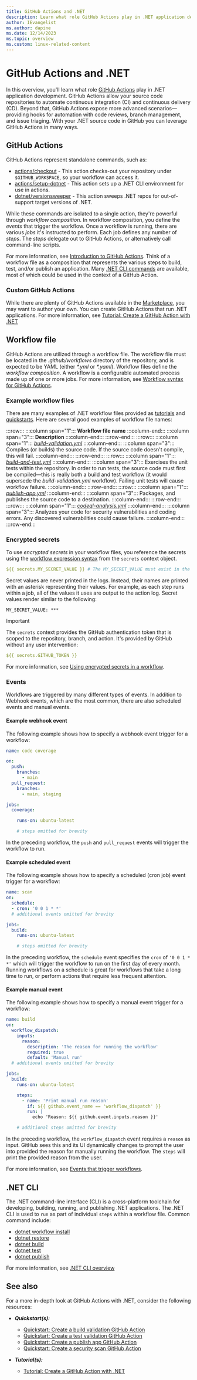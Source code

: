 ```yaml
---
title: GitHub Actions and .NET
description: Learn what role GitHub Actions play in .NET application development.
author: IEvangelist
ms.author: dapine
ms.date: 12/14/2023
ms.topic: overview
ms.custom: linux-related-content
---
```


# GitHub Actions and .NET

In this overview, you'll learn what role [GitHub Actions](https://docs.github.com/actions) play in .NET application development. GitHub Actions allow your source code repositories to automate continuous integration (CI) and continuous delivery (CD). Beyond that, GitHub Actions expose more advanced scenarios&mdash;providing hooks for automation with code reviews, branch management, and issue triaging. With your .NET source code in GitHub you can leverage GitHub Actions in many ways.

## GitHub Actions

GitHub Actions represent standalone commands, such as:

- [actions/checkout](https://github.com/actions/checkout) - This action checks-out your repository under `$GITHUB_WORKSPACE`, so your workflow can access it.
- [actions/setup-dotnet](https://github.com/actions/setup-dotnet) - This action sets up a .NET CLI environment for use in actions.
- [dotnet/versionsweeper](https://github.com/dotnet/versionsweeper) - This action sweeps .NET repos for out-of-support target versions of .NET.

While these commands are isolated to a single action, they're powerful through *workflow composition*. In workflow composition, you define the *events* that trigger the workflow. Once a workflow is running, there are various *jobs* it's instructed to perform. Each job defines any number of *steps*. The *steps* delegate out to GitHub Actions, or alternatively call command-line scripts.

For more information, see [Introduction to GitHub Actions](https://docs.github.com/actions/learn-github-actions/introduction-to-github-actions). Think of a workflow file as a composition that represents the various steps to build, test, and/or publish an application. Many [.NET CLI commands](../core/tools/index.md) are available, most of which could be used in the context of a GitHub Action.

### Custom GitHub Actions

While there are plenty of GitHub Actions available in the [Marketplace](https://github.com/marketplace?type=actions), you may want to author your own. You can create GitHub Actions that run .NET applications. For more information, see [Tutorial: Create a GitHub Action with .NET](create-dotnet-github-action.md)

## Workflow file

GitHub Actions are utilized through a workflow file. The workflow file must be located in the *.github/workflows* directory of the repository, and is expected to be YAML (either *\*.yml* or *\*.yaml*). Workflow files define the *workflow composition*. A workflow is a configurable automated process made up of one or more jobs. For more information, see [Workflow syntax for GitHub Actions](https://docs.github.com/actions/reference/workflow-syntax-for-github-actions).

### Example workflow files

There are many examples of .NET workflow files provided as [tutorials](create-dotnet-github-action.md) and [quickstarts](dotnet-test-github-action.md). Here are several good examples of workflow file names:

:::row:::
    :::column span="1":::
        **Workflow file name**
    :::column-end:::
    :::column span="3":::
        **Description**
    :::column-end:::
:::row-end:::
:::row:::
    :::column span="1":::
        [*build-validation.yml*](dotnet-build-github-action.md)
    :::column-end:::
    :::column span="3":::
        Compiles (or builds) the source code. If the source code doesn't compile, this will fail.
    :::column-end:::
:::row-end:::
:::row:::
    :::column span="1":::
        [*build-and-test.yml*](dotnet-test-github-action.md)
    :::column-end:::
    :::column span="3":::
        Exercises the unit tests within the repository. In order to run tests, the source code must first be compiled&mdash;this is really both a build and test workflow (it would supersede the *build-validation.yml* workflow). Failing unit tests will cause workflow failure.
    :::column-end:::
:::row-end:::
:::row:::
    :::column span="1":::
        [*publish-app.yml*](dotnet-publish-github-action.md)
    :::column-end:::
    :::column span="3":::
        Packages, and publishes the source code to a destination.
    :::column-end:::
:::row-end:::
:::row:::
    :::column span="1":::
        [*codeql-analysis.yml*](dotnet-secure-github-action.md)
    :::column-end:::
    :::column span="3":::
        Analyzes your code for security vulnerabilities and coding errors. Any discovered vulnerabilities could cause failure.
    :::column-end:::
:::row-end:::

### Encrypted secrets

To use *encrypted secrets* in your workflow files, you reference the secrets using the [workflow expression syntax](https://docs.github.com/actions/reference/context-and-expression-syntax-for-github-actions) from the `secrets` context object.

```yaml
${{ secrets.MY_SECRET_VALUE }} # The MY_SECRET_VALUE must exist in the repository as a secret
```

Secret values are never printed in the logs. Instead, their names are printed with an asterisk representing their values. For example, as each step runs within a job, all of the values it uses are output to the action log. Secret values render similar to the following:

```console
MY_SECRET_VALUE: ***
```

> [!IMPORTANT]
> The `secrets` context provides the GitHub authentication token that is scoped to the repository, branch, and action. It's provided by GitHub without any user intervention:
>
> ```yml
> ${{ secrets.GITHUB_TOKEN }}
> ```

For more information, see [Using encrypted secrets in a workflow](https://docs.github.com/actions/reference/encrypted-secrets#using-encrypted-secrets-in-a-workflow).

### Events

Workflows are triggered by many different types of events. In addition to Webhook events, which are the most common, there are also scheduled events and manual events.

#### Example webhook event

The following example shows how to specify a webhook event trigger for a workflow:

```yml
name: code coverage

on:
  push:
    branches:
      - main
  pull_request:
    branches:
      - main, staging

jobs:
  coverage:

    runs-on: ubuntu-latest

    # steps omitted for brevity
```

In the preceding workflow, the `push` and `pull_request` events will trigger the workflow to run.

#### Example scheduled event

The following example shows how to specify a scheduled (cron job) event trigger for a workflow:

```yml
name: scan
on:
  schedule:
  - cron: '0 0 1 * *'
  # additional events omitted for brevity

jobs:
  build:
    runs-on: ubuntu-latest

    # steps omitted for brevity
```

In the preceding workflow, the `schedule` event specifies the `cron` of `'0 0 1 * *'` which will trigger the workflow to run on the first day of every month. Running workflows on a schedule is great for workflows that take a long time to run, or perform actions that require less frequent attention.

#### Example manual event

The following example shows how to specify a manual event trigger for a workflow:

```yml
name: build
on:
  workflow_dispatch:
    inputs:
      reason:
        description: 'The reason for running the workflow'
        required: true
        default: 'Manual run'
  # additional events omitted for brevity

jobs:
  build:
    runs-on: ubuntu-latest

    steps:
      - name: 'Print manual run reason'
        if: ${{ github.event_name == 'workflow_dispatch' }}
        run: |
          echo 'Reason: ${{ github.event.inputs.reason }}'

    # additional steps omitted for brevity
```

In the preceding workflow, the `workflow_dispatch` event requires a `reason` as input. GitHub sees this and its UI dynamically changes to prompt the user into provided the reason for manually running the workflow. The `steps` will print the provided reason from the user.

For more information, see [Events that trigger workflows](https://docs.github.com/actions/reference/events-that-trigger-workflows).

## .NET CLI

The .NET command-line interface (CLI) is a cross-platform toolchain for developing, building, running, and publishing .NET applications. The .NET CLI is used to `run` as part of individual `steps` within a workflow file. Common command include:

- [dotnet workflow install](../core/tools/dotnet-workload-install.md)
- [dotnet restore](../core/tools/dotnet-restore.md)
- [dotnet build](../core/tools/dotnet-build.md)
- [dotnet test](../core/tools/dotnet-test.md)
- [dotnet publish](../core/tools/dotnet-publish.md)

For more information, see [.NET CLI overview](../core/tools/index.md)

## See also

For a more in-depth look at GitHub Actions with .NET, consider the following resources:

- ***Quickstart(s):***

  - [Quickstart: Create a build validation GitHub Action](dotnet-build-github-action.md)
  - [Quickstart: Create a test validation GitHub Action](dotnet-test-github-action.md)
  - [Quickstart: Create a publish app GitHub Action](dotnet-publish-github-action.md)
  - [Quickstart: Create a security scan GitHub Action](dotnet-secure-github-action.md)

- ***Tutorial(s):***

  - [Tutorial: Create a GitHub Action with .NET](create-dotnet-github-action.md)
